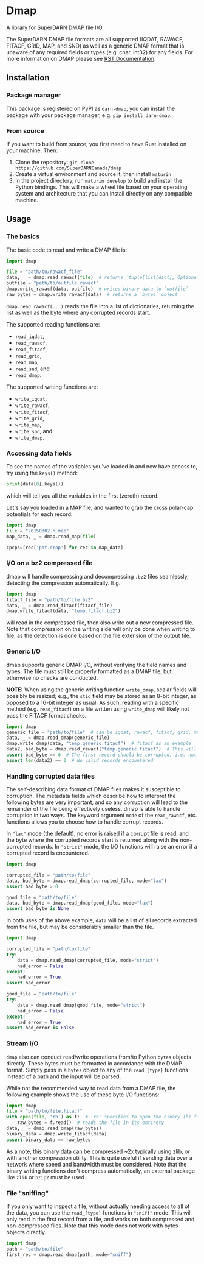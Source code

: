 # Dmap

A library for SuperDARN DMAP file I/O.

The SuperDARN DMAP file formats are all supported (IQDAT, RAWACF, FITACF, GRID, MAP, and SND)
as well as a generic DMAP format that is unaware of any required fields or types (e.g. char, int32) for any fields.
For more information on DMAP please see [RST Documentation](https://radar-software-toolkit-rst.readthedocs.io/en/latest/).

## Installation

### Package manager
This package is registered on PyPI as `darn-dmap`, you can install the package with your package manager, e.g. `pip install darn-dmap`.

### From source
If you want to build from source, you first need to have Rust installed on your machine. Then:
1. Clone the repository: `git clone https://github.com/SuperDARNCanada/dmap`
2. Create a virtual environment and source it, then install `maturin`
3. In the project directory, run `maturin develop` to build and install the Python bindings. This will make a wheel file based on your operating system and architecture that you can install directly on any compatible machine.

## Usage

### The basics

The basic code to read and write a DMAP file is:
```python
import dmap

file = "path/to/rawacf_file"
data, _ = dmap.read_rawacf(file)  # returns `tuple[list[dict], Optional[int]]`
outfile = "path/to/outfile.rawacf"
dmap.write_rawacf(data, outfile)  # writes binary data to `outfile`
raw_bytes = dmap.write_rawacf(data)  # returns a `bytes` object
```
`dmap.read_rawacf(...)` reads the file into a list of dictionaries, returning the list as well as the byte where any corrupted records start.

The supported reading functions are:

- `read_iqdat`, 
- `read_rawacf`, 
- `read_fitacf`, 
- `read_grid`, 
- `read_map`,  
- `read_snd`, and
- `read_dmap`.

The supported writing functions are:

- `write_iqdat`, 
- `write_rawacf`,
- `write_fitacf`, 
- `write_grid`, 
- `write_map`, 
- `write_snd`, and
- `write_dmap`.

### Accessing data fields
To see the names of the variables you've loaded in and now have access to, try using the `keys()` method:
```python
print(data[0].keys())
```
which will tell you all the variables in the first (zeroth) record.

Let's say you loaded in a MAP file, and wanted to grab the cross polar-cap potentials for each record:
```python
import dmap
file = "20150302.n.map"
map_data, _ = dmap.read_map(file)

cpcps=[rec['pot.drop'] for rec in map_data]
```

### I/O on a bz2 compressed file

dmap will handle compressing and decompressing `.bz2` files seamlessly, detecting the compression automatically. E.g.
```python
import dmap
fitacf_file = "path/to/file.bz2"
data, _ = dmap.read_fitacf(fitacf_file)
dmap.write_fitacf(data, "temp.fitacf.bz2")
```
will read in the compressed file, then also write out a new compressed file. Note that compression on the writing side
will only be done when writing to file, as the detection is done based on the file extension of the output file.

### Generic I/O
dmap supports generic DMAP I/O, without verifying the field names and types. The file must still
be properly formatted as a DMAP file, but otherwise no checks are conducted.

**NOTE:** When using the generic writing function `write_dmap`, scalar fields will possibly be resized; e.g., the `stid`
field may be stored as an 8-bit integer, as opposed to a 16-bit integer as usual. As such, reading with a specific method
(e.g. `read_fitacf`) on a file written using `write_dmap` will likely not pass the FITACF format checks.

```python
import dmap
generic_file = "path/to/file"  # can be iqdat, rawacf, fitacf, grid, map, snd, and optionally .bz2 compressed
data, _ = dmap.read_dmap(generic_file)
dmap.write_dmap(data, "temp.generic.fitacf")  # fitacf as an example
data2, bad_byte = dmap.read_rawacf("temp.generic.fitacf")  # This will fail due to different types for scalar fields
assert bad_byte == 0  # The first record should be corrupted, i.e. not be a valid FITACF record
assert len(data2) == 0  # No valid records encountered
```

### Handling corrupted data files
The self-describing data format of DMAP files makes it susceptible to corruption. The metadata fields which describe
how to interpret the following bytes are very important, and so any corruption will lead to the remainder of the file being
effectively useless. dmap is able to handle corruption in two ways. The keyword argument `mode` of the `read_rawacf`, etc.
functions allows you to choose how to handle corrupt records. 

In `"lax"` mode (the default), no error is raised if a corrupt file is read, and the byte where the corrupted records start is 
returned along with the non-corrupted records. 
In `"strict"` mode, the I/O functions will raise an error if a corrupted record is encountered. 

```python
import dmap

corrupted_file = "path/to/file"
data, bad_byte = dmap.read_dmap(corrupted_file, mode="lax")
assert bad_byte > 0

good_file = "path/to/file"
data, bad_byte = dmap.read_dmap(good_file, mode="lax")
assert bad_byte is None
```
In both uses of the above example, `data` will be a list of all records extracted from the file, but may be
considerably smaller than the file.

```python
import dmap

corrupted_file = "path/to/file"
try:
    data = dmap.read_dmap(corrupted_file, mode="strict")
    had_error = False
except:
    had_error = True
assert had_error

good_file = "path/to/file"
try:
    data = dmap.read_dmap(good_file, mode="strict")
    had_error = False
except:
    had_error = True
assert had_error is False
```

### Stream I/O
`dmap` also can conduct read/write operations from/to Python `bytes` objects directly. These bytes must be formatted in 
accordance with the DMAP format. Simply pass in a `bytes` object to any of the `read_[type]` functions instead of a path
and the input will be parsed.

While not the recommended way to read data from a DMAP file, the following example shows the use of these byte I/O functions:
```python
import dmap
file = "path/to/file.fitacf"
with open(file, 'rb') as f:  # 'rb' specifies to open the binary (b) file as read-only (r)
    raw_bytes = f.read()  # reads the file in its entirety
data, _ = dmap.read_dmap(raw_bytes)
binary_data = dmap.write_fitacf(data)
assert binary_data == raw_bytes
```
As a note, this binary data can be compressed ~2x typically using zlib, or with another compression utility. This is quite 
useful if sending data over a network where speed and bandwidth must be considered. Note that the binary writing functions
don't compress automatically, an external package like `zlib` or `bzip2` must be used.

### File "sniffing"
If you only want to inspect a file, without actually needing access to all of the data, you can use the `read_[type]`
functions in `"sniff"` mode. This will only read in the first record from a file, and works on both compressed and 
non-compressed files. Note that this mode does not work with bytes objects directly.

```python
import dmap
path = "path/to/file"
first_rec = dmap.read_dmap(path, mode="sniff")
```
